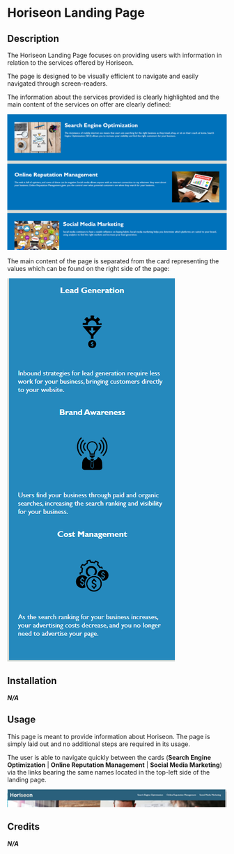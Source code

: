 # Horiseon Landing Page

## Description 

The Horiseon Landing Page focuses on providing users with information in relation to the services offered by Horiseon.

The page is designed to be visually efficient to navigate and easily navigated through screen-readers.

The information about the services provided is clearly highlighted and the main content of the services on offer are clearly defined:

![Picture of the main contents of the page](Screenshots/ss2.png)


The main content of the page is separated from the card representing the values which can be found on the right side of the page:

![Picture of the Values found on right side of the page](Screenshots/ss1.png)

## Installation

***N/A***

## Usage 

This page is meant to provide information about Horiseon. The page is simply laid out and no additional steps are required in its usage.

The user is able to navigate quickly between the cards (**Search Engine Optimization** | **Online Reputation Management** | **Social Media Marketing**) via the links bearing the same  names located in the top-left side of the landing page.

![Picture of the Navigation Bar contents](Screenshots/ss3.png)


## Credits

***N/A***


